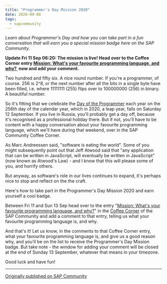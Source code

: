 ```yaml
---
title: "Programmer's Day Mission 2020"
date: 2020-09-08
tags:
  - sapcommunity
---
```

*Learn about Programmer's Day and how you can take part in a fun
conversation that will earn you a special mission badge here on the SAP
Community.*

**Update Fri 11 Sep 06:20: The mission is live! Head over to the Coffee
Corner entry [Mission: What's your favourite programming language, and
why? ](https://answers.sap.com/articles/13140290/mission-whats-your-favourite-programming-language.html)
now and add your comment.**

Two hundred and fifty six. A nice round number. If you're a programmer,
of course. 256 is 2\^8, or the next number after all the bits in a
single byte have been filled, i.e. where 11111111 (255) flips over to
100000000 (256) in binary. A beautiful number.

So it's fitting that we celebrate the [Day of the
Programmer](https://en.wikipedia.org/wiki/Day_of_the_Programmer) each
year on the 256th day of the calendar year, which in 2020, a leap year,
falls on Saturday 12 September. If you live in Russia, you'll probably
get a day off, because it's recognised as a professional holiday there.
But if not, you'll have to be content with a happy conversation about
your favourite programming language, which we'll have during that
weekend, over in the SAP Community Coffee Corner.

As Marc Andreessen said, "software is eating the world". Some of you
might subsequently point out that Jeff Atwood said that "any
application that can be written in JavaScript, will eventually be
written in JavaScript" (now known as Atwood's Law) - and I know that
this will please some of you, and horrify others.

But anyway, as software's role in our lives continues to expand, it's
perhaps nice to stop and reflect on the the craft.

Here's how to take part in the Programmer's Day Mission 2020 and earn
yourself a cool badge.

Between Fri 11 and Sun 13 Sep head over to the entry "[Mission: What's
your favourite programming language, and
why?](https://answers.sap.com/articles/13140290/mission-whats-your-favourite-programming-language.html)"
in the [Coffee
Corner](https://answers.sap.com/content/kbentry/list.html) of the SAP
Community and add a comment to that entry, telling us what your
favourite programming language is, and why.

And that's it! Let us know, in the comments to that Coffee Corner
entry, what your favourite programming language is, and give us a good
reason why, and you'll be on the list to receive the Programmer's Day
Mission badge. But take note - the window for adding your comment will
be closed at the end of Sunday 13 September, whatever that means in your
timezone.

Good luck and have fun!

---

[Originally published on SAP Community](https://community.sap.com/t5/welcome-corner-blog-posts/programmer-s-day-mission-2020/ba-p/13490101)
